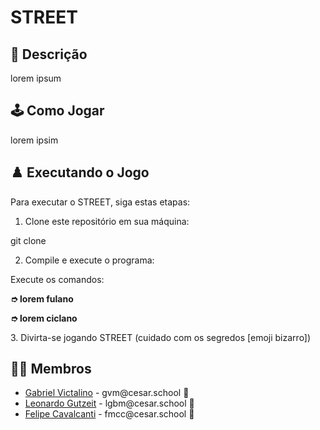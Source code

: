 # STREET

## 📄 Descrição

lorem ipsum


## 🕹️ Como Jogar

lorem ipsim

## ♟️ Executando o Jogo

Para executar o STREET, siga estas etapas:

1. Clone este repositório em sua máquina:

  git clone 

2. Compile e execute o programa:

  Execute os comandos:<br>
  <strong>
            <p> ➮ lorem fulano</p>
            <p> ➮ lorem ciclano</p>
</strong>
3. Divirta-se jogando STREET (cuidado com os segredos [emoji bizarro])

## 👩‍💻 Membros

<ul>
  <li>
    <a href="https://github.com/gabrielvictalino">Gabriel Victalino</a> -
    gvm@cesar.school 📩
  </li>
  <li>
    <a href="https://github.com/LeoGutzeitt/">Leonardo Gutzeit</a> -
    lgbm@cesar.school 📩
  </li>
  <li>
    <a href="https://github.com/Cavalcanti-Felipe">Felipe Cavalcanti</a> -
    fmcc@cesar.school 📩
  </li>
</ul>